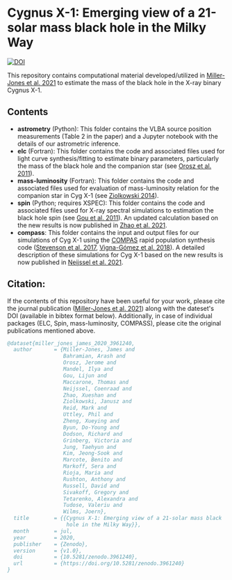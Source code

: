 # Cygnus X-1: Emerging view of a 21-solar mass black hole in the Milky Way

[![DOI](https://zenodo.org/badge/DOI/10.5281/zenodo.3961240.svg)](https://doi.org/10.5281/zenodo.3961240)

This repository contains computational material developed/utilized in [Miller-Jones et al. 2021]() to estimate the mass of the black hole in the X-ray binary Cygnus X-1.

## Contents

- **astrometry** (Python): This folder contains the VLBA source position measurements (Table 2 in the paper) and a Jupyter notebook with the details of our astrometric inference.
- **elc** (Fortran): This folder contains the code and associated files used for light curve synthesis/fitting to estimate binary parameters, particularly the mass of the black hole and the companion star (see [Orosz et al. 2011](https://ui.adsabs.harvard.edu/abs/2011ApJ...742...84O/abstract)).
- **mass-luminosity** (Fortran): This folder contains the code and associated files used for evaluation of mass-luminosity relation for the companion star in Cyg X-1 (see [Ziolkowski 2014](https://ui.adsabs.harvard.edu/abs/2014MNRAS.440L..61Z/abstract)).
- **spin** (Python; requires XSPEC): This folder contains the code and associated files used for X-ray spectral simulations to estimation the black hole spin (see [Gou et al. 2011](https://ui.adsabs.harvard.edu/abs/2014ApJ...790...29G/abstract)). An updated calculation based on the new results is now published in [Zhao et al. 2021]().
- **compass**: This folder contains the input and output files for our simulations of Cyg X-1 using the [COMPAS](http://github.com/TeamCOMPAS/COMPAS) rapid population synthesis code ([Stevenson et al. 2017](https://ui.adsabs.harvard.edu/abs/2017NatCo...814906S/abstract), [Vigna-Gómez et al. 2018](https://ui.adsabs.harvard.edu/abs/2018MNRAS.481.4009V/abstract)). A detailed description of these simulations for Cyg X-1 based on the new results is now published in [Neijssel et al. 2021]().


## Citation:
If the contents of this repository have been useful for your work, please cite the journal publication ([Miller-Jones et al. 2021]()) along with the dateset's DOI (available in bibtex format below). Additionally, in case of individual packages (ELC, Spin, mass-luminosity, COMPASS), please cite the original publications mentioned above.

```bibtex
@dataset{miller_jones_james_2020_3961240,
  author       = {Miller-Jones, James and
                  Bahramian, Arash and
                  Orosz, Jerome and
                  Mandel, Ilya and
                  Gou, Lijun and
                  Maccarone, Thomas and
                  Neijssel, Coenraad and
                  Zhao, Xueshan and
                  Ziolkowski, Janusz and
                  Reid, Mark and
                  Uttley, Phil and
                  Zheng, Xueying and
                  Byun, Do-Young and
                  Dodson, Richard and
                  Grinberg, Victoria and
                  Jung, Taehyun and
                  Kim, Jeong-Sook and
                  Marcote, Benito and
                  Markoff, Sera and
                  Rioja, Maria and
                  Rushton, Anthony and
                  Russell, David and
                  Sivakoff, Gregory and
                  Tetarenko, Alexandra and
                  Tudose, Valeriu and
                  Wilms, Joern},
  title        = {{Cygnus X-1: Emerging view of a 21-solar mass black 
                   hole in the Milky Way}},
  month        = jul,
  year         = 2020,
  publisher    = {Zenodo},
  version      = {v1.0},
  doi          = {10.5281/zenodo.3961240},
  url          = {https://doi.org/10.5281/zenodo.3961240}
}
```
